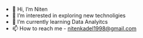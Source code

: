 - 👋 Hi, I’m Niten
- 👀 I’m interested in exploring new technoligies
- 🌱 I’m currently learning Data Analyitcs
- 📫 How to reach me - nitenkadel1998@gmail.com

<!---
Niten31/Niten31 is a ✨ special ✨ repository because its `README.md` (this file) appears on your GitHub profile.
You can click the Preview link to take a look at your changes.
--->
